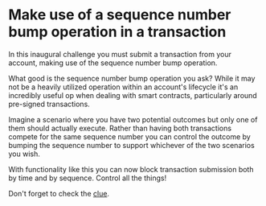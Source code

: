 # Make use of a sequence number bump operation in a transaction
In this inaugural challenge you must submit a transaction from your account, making use of the sequence number bump operation.

What good is the sequence number bump operation you ask? While it may not be a heavily utilized operation within an account's lifecycle it's an incredibly useful op when dealing with smart contracts, particularly around pre-signed transactions.

Imagine a scenario where you have two potential outcomes but only one of them should actually execute. Rather than having both transactions compete for the same sequence number you can control the outcome by bumping the sequence number to support whichever of the two scenarios you wish.

With functionality like this you can now block transaction submission both by time and by sequence. Control all the things!

Don't forget to check the [clue](https://horizon.stellar.org/transactions/073cde1fab7d28d3e322e5f61ac385c37859c3e82b17b6c92a9f0444420336cb).
